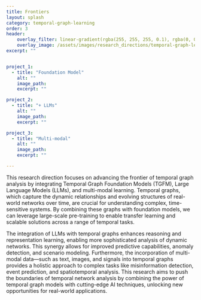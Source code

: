 ```yaml
---
title: Frontiers
layout: splash
category: temporal-graph-learning
order: 3
header:
    overlay_filter: linear-gradient(rgba(255, 255, 255, 0.1), rgba(0, 0, 0, 0.5))
    overlay_image: /assets/images/research_directions/temporal-graph-learning/TGB.webp
excerpt: ""


project_1:
  - title: "Foundation Model"
    alt: ""
    image_path: 
    excerpt: ""

project_2:
  - title: "+ LLMs"
    alt: ""
    image_path: 
    excerpt: ""

project_3:
  - title: "Multi-modal"
    alt: ""
    image_path: 
    excerpt: ""

---
```


This research direction focuses on advancing the frontier of temporal graph analysis by integrating Temporal Graph Foundation Models (TGFM), Large Language Models (LLMs), and multi-modal learning. Temporal graphs, which capture the dynamic relationships and evolving structures of real-world networks over time, are crucial for understanding complex, time-sensitive systems. By combining these graphs with foundation models, we can leverage large-scale pre-training to enable transfer learning and scalable solutions across a range of temporal tasks.

The integration of LLMs with temporal graphs enhances reasoning and representation learning, enabling more sophisticated analysis of dynamic networks. This synergy allows for improved predictive capabilities, anomaly detection, and scenario modeling. Furthermore, the incorporation of multi-modal data—such as text, images, and signals into temporal graphs provides a holistic approach to complex tasks like misinformation detection, event prediction, and spatiotemporal analysis. This research aims to push the boundaries of temporal network analysis by combining the power of temporal graph models with cutting-edge AI techniques, unlocking new opportunities for real-world applications.


<!-- # Projects

{% include feature_row id="project_1" type="right" %}
{% include feature_row id="project_2" type="left" %}
{% include feature_row id="project_3" type="right" %}

# Funding -->
